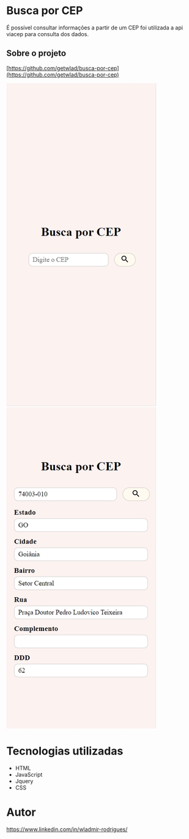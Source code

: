 # Busca por CEP
 É possível consultar informações a partir de um CEP foi utilizada a api viacep para consulta dos dados.
## Sobre o projeto
[https://github.com/getwlad/busca-por-cep](https://github.com/getwlad/busca-por-cep)

![Web](https://github.com/getwlad/assets/blob/main/buscacep-1.png)
![Web](https://github.com/getwlad/assets/blob/main/buscacep-2.png)
# Tecnologias utilizadas
- HTML
- JavaScript
- Jquery
- CSS


# Autor
https://www.linkedin.com/in/wladmir-rodrigues/
